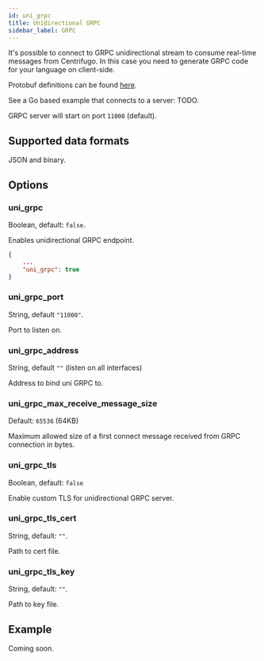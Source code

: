 ```yaml
---
id: uni_grpc
title: Unidirectional GRPC
sidebar_label: GRPC
---
```


It's possible to connect to GRPC unidirectional stream to consume real-time messages from Centrifugo. In this case you need to generate GRPC code for your language on client-side.

Protobuf definitions can be found [here](https://github.com/centrifugal/centrifugo/blob/master/internal/unigrpc/unistream/unistream.proto).

See a Go based example that connects to a server: TODO.

GRPC server will start on port `11000` (default).

## Supported data formats

JSON and binary.

## Options

### uni_grpc

Boolean, default: `false`.

Enables unidirectional GRPC endpoint.

```json title="config.json"
{
    ...
    "uni_grpc": true
}
```

### uni_grpc_port

String, default `"11000"`.

Port to listen on.

### uni_grpc_address

String, default `""` (listen on all interfaces)

Address to bind uni GRPC to.

### uni_grpc_max_receive_message_size

Default: `65536` (64KB)

Maximum allowed size of a first connect message received from GRPC connection in bytes.

### uni_grpc_tls

Boolean, default: `false`

Enable custom TLS for unidirectional GRPC server.

### uni_grpc_tls_cert

String, default: `""`.

Path to cert file.

### uni_grpc_tls_key

String, default: `""`.

Path to key file.

## Example

Coming soon.
